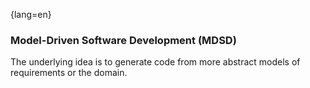 {lang=en}
### Model-Driven Software Development (MDSD)

The underlying idea is to generate code from more abstract models of requirements or the domain.

